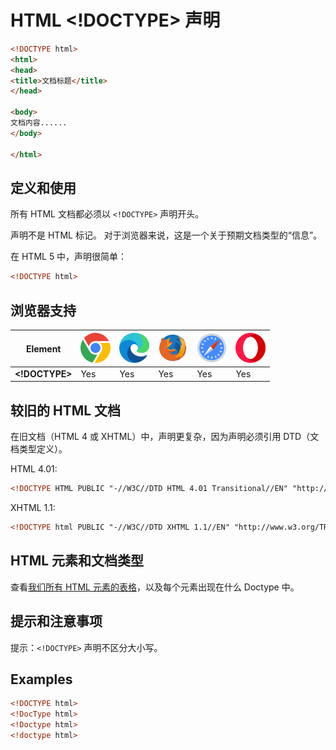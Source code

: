 HTML \<!DOCTYPE> 声明
===

```html
<!DOCTYPE html>
<html>
<head>
<title>文档标题</title>
</head>

<body>
文档内容......
</body>

</html>
```

## 定义和使用

所有 HTML 文档都必须以 `<!DOCTYPE>` 声明开头。

声明不是 HTML 标记。 对于浏览器来说，这是一个关于预期文档类型的“信息”。

在 HTML 5 中，声明很简单：

```html
<!DOCTYPE html>
```

## 浏览器支持

| Element | ![chrome][1] | ![edge][2] | ![firefox][3] | ![safari][4] | ![opera][5] |
| ---- | ---- | ---- | ---- | ---- | ---- |
| __\<!DOCTYPE>__ | Yes | Yes | Yes | Yes | Yes |
## 较旧的 HTML 文档

在旧文档（HTML 4 或 XHTML）中，声明更复杂，因为声明必须引用 DTD（文档类型定义）。

HTML 4.01:

```html
<!DOCTYPE HTML PUBLIC "-//W3C//DTD HTML 4.01 Transitional//EN" "http://www.w3.org/TR/html4/loose.dtd">
```

XHTML 1.1:

```html
<!DOCTYPE html PUBLIC "-//W3C//DTD XHTML 1.1//EN" "http://www.w3.org/TR/xhtml11/DTD/xhtml11.dtd">
```

## HTML 元素和文档类型

查看[我们所有 HTML 元素的表格](../reference/dtd.md)，以及每个元素出现在什么 Doctype 中。

## 提示和注意事项

提示：`<!DOCTYPE>` 声明不区分大小写。

## Examples

```html
<!DOCTYPE html>
<!DocType html>
<!Doctype html>
<!doctype html>
```

[1]: ../assets/chrome.svg
[2]: ../assets/edge.svg
[3]: ../assets/firefox.svg
[4]: ../assets/safari.svg
[5]: ../assets/opera.svg